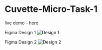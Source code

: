 # Cuvette-Micro-Task-1
live demo - [here](https://cuvette-micro-task-1.vercel.app/)

Figma Design 1
![Design 1](https://github.com/mujtbkhn/Cuvette-Micro-Task-1/assets/86319200/0577cf78-3785-4e8a-88ae-ede686e7f4e9)

Figma Design 2
![Design 2](https://github.com/mujtbkhn/Cuvette-Micro-Task-1/assets/86319200/8127f493-3be3-436c-86cb-47f7130d9320)
